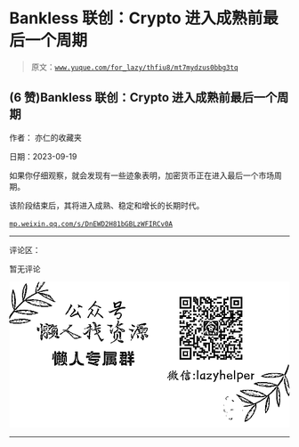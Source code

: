 # Bankless 联创：Crypto 进入成熟前最后一个周期

> 原文：[`www.yuque.com/for_lazy/thfiu8/mt7mydzus0bbg3tq`](https://www.yuque.com/for_lazy/thfiu8/mt7mydzus0bbg3tq)

## (6 赞)Bankless 联创：Crypto 进入成熟前最后一个周期

作者： 亦仁的收藏夹

日期：2023-09-19

如果你仔细观察，就会发现有一些迹象表明，加密货币正在进入最后一个市场周期。

该阶段结束后，其将进入成熟、稳定和增长的长期时代。

[`mp.weixin.qq.com/s/DnEWD2H81bGBLzWFIRCv0A`](https://mp.weixin.qq.com/s/DnEWD2H81bGBLzWFIRCv0A)

* * *

评论区：

暂无评论

![](img/1c37d505930596d12a88ab23e11aa07a.png)

* * *